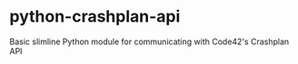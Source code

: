 python-crashplan-api
====================

Basic slimline Python module for communicating with Code42's Crashplan API
